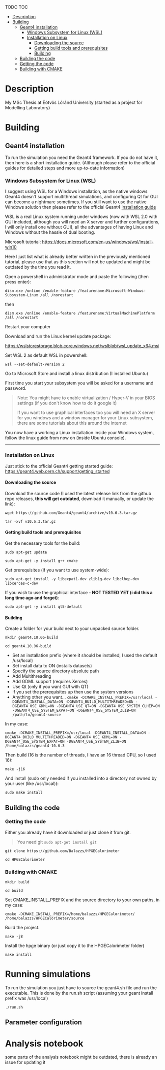 TODO TOC

- [Description](#Description)
- [Building](#Building)
  * [Geant4 installation](#Geant4-installation)
    + [Windows Subsystem for Linux (WSL)](#Windows-Subsystem-for-Linux-(WSL))
    + [Installation on Linux](#Installation-on-Linux)
        * [Downloading the source](#Downloading-the-source)
        * [Getting build tools and prerequisites](#Getting-build-tools-and-prerequisites)
        * [Building](#Building)
  *  [Building the code](#Building-the-code)
    + [Getting the code](#Getting-the-code)
    + [Building with CMAKE](#Building-with-CMAKE)

# Description
My MSc Thesis at Eötvös Lóránd University (started as a project for Modelling Laboratory)

# Building
## Geant4 installation

To run the simulation you need the Geant4 framework. If you do not have it, then here is a short installation guide. (Although please refer to the official guides for detailed steps and more up-to-date information)

### Windows Subsystem for Linux (WSL)

I suggest using WSL for a Windows installation, as the native windows Geant4 doesn't support multithread simulations, and configuring Qt for GUI can become a nightmare sometimes. If you still want to use the native Windows solution then please refer to the official Geant4 [installation guide](http://geant4-userdoc.web.cern.ch/geant4-userdoc/UsersGuides/InstallationGuide/html/)


WSL is a real Linux system running under windows (now with WSL 2.0 with GUI included, although you will need an X server and further configurations, I will only install one without GUI), all the advantages of having Linux and Windows without the hassle of dual booting.

Microsoft tutorial: https://docs.microsoft.com/en-us/windows/wsl/install-win10 

Here I just list what is already better written in the previously mentioned tutorial, please use that as this section will not be updated and might be outdated by the time you read it.

Open a powershell in administrator mode and paste the following (then press enter):

`dism.exe /online /enable-feature /featurename:Microsoft-Windows-Subsystem-Linux /all /norestart`

then

`dism.exe /online /enable-feature /featurename:VirtualMachinePlatform /all /norestart`

Restart your computer

Download and run the Linux kernel update package:

https://wslstorestorage.blob.core.windows.net/wslblob/wsl_update_x64.msi

Set WSL 2 as default WSL in powershell:

`wsl --set-default-version 2`

Go to Microsoft Store and install a linux distribution (I installed Ubuntu)

First time you start your subsystem you will be asked for a username and password.

> Note:
> You might have to enable virtualization / Hyper-V in your BIOS settings (if you don't know how to do it google it)
>
> If you want to use graphical interfaces too you will need an X server for you windows and a window manager for your Linux subsystem, there are some tutorials about this around the internet

You now have a working a Linux installation inside your Windows system, follow the linux guide from now on (inside Ubuntu console).

---

### Installation on Linux

Just stick to the official Geant4 getting started guide: https://geant4.web.cern.ch/support/getting_started

#### Downloading the source

Download the source code (I used the latest release link from the github repo releases, **this will get outdated**, download it manually, or update the link):

`wget https://github.com/Geant4/geant4/archive/v10.6.3.tar.gz`

`tar -xvf v10.6.3.tar.gz`

#### Getting build tools and prerequisites
Get the necessary tools for the build:

`sudo apt-get update`

`sudo apt-get -y install g++ cmake`

Get prerequisites (if you want to use system-wide):

`sudo apt-get install -y libexpat1-dev zlib1g-dev libclhep-dev libxerces-c-dev`

If you wish to use the graphical interface **- NOT TESTED YET (i did this a long time ago and forgot)**:

`sudo apt-get -y install qt5-default`

#### Building

Create a folder for your build next to your unpacked source folder.

`mkdir geant4.10.06-build`

`cd geant4.10.06-build`

- Set an installation prefix (where it should be installed, I used the default /usr/local)
- Set install data to ON (installs datasets)
- Specify the source directory absolute path
- Add Multithreading
- Add GDML support (requires Xerces)
- Use Qt (only if you want GUI with QT)
- If you set the prerequisites up then use the system versions
- Anything other you want...
`cmake -DCMAKE_INSTALL_PREFIX=/usr/local -DGEANT4_INSTALL_DATA=ON -DGEANT4_BUILD_MULTITHREADED=ON -DGEANT4_USE_GDML=ON -DGEANT4_USE_QT=ON -DGEANT4_USE_SYSTEM_CLHEP=ON -DGEANT4_USE_SYSTEM_EXPAT=ON -DGEANT4_USE_SYSTEM_ZLIB=ON /path/to/geant4-source`

In my case:

`cmake -DCMAKE_INSTALL_PREFIX=/usr/local -DGEANT4_INSTALL_DATA=ON -DGEANT4_BUILD_MULTITHREADED=ON -DGEANT4_USE_GDML=ON -DGEANT4_USE_SYSTEM_EXPAT=ON -DGEANT4_USE_SYSTEM_ZLIB=ON  /home/balazzs/geant4-10.6.3`

Then build (16 is the number of threads, I have an 16 thread CPU, so I used 16):

`make -j16`

And install (sudo only needed if you installed into a directory not owned by your user (like /usr/local)):

`sudo make install`

## Building the code

### Getting the code

Either you already have it downloaded or just clone it from git.

> You need git
> `sudo apt-get install git`

`git clone https://github.com/Balazzs/HPGECalorimeter`

`cd HPGECalorimeter`

### Building with CMAKE

`mkdir build`

`cd build`

Set CMAKE_INSTALL_PREFIX and the source directory to your own paths, in my case:

`cmake -DCMAKE_INSTALL_PREFIX=/home/balazzs/HPGECalorimeter/ /home/balazzs/HPGECalorimeter/source`

Build the project.

`make -j8`

Install the hpge binary (or just copy it to the HPGECalorimeter folder)

`make install`

# Running simulations

To run the simulation you just have to source the geant4.sh file and run the executable. This is done by the run.sh script (assuming your geant install prefix was /usr/local)

`./run.sh`

## Parameter configuration



# Analysis notebook

some parts of the analysis notebook might be outdated, there is already an issue for updating it

